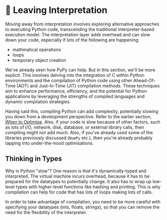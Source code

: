# 🏃 Leaving Interpretation

Moving away from interpretation involves exploring alternative approaches to executing Python code, transcending the traditional interpreter-based execution model. The interpretation layer adds overhead and can slow down your code, especially if lots of the following are happening: 
- mathmatical operations
- loops
- temporary object creation

We've already seen how PyPy can help. But in this section, we'll be more explicit. This involves delving into the integration of C within Python environments and the compilation of Python code using other Ahead-Of-Time (AOT) and Just-In-Time (JIT) compilation methods. These techniques aim to enhance performance, efficiency, and the potential for Python applications by leveraging the strengths of compiled languages and dynamic compilation strategies.

Having said this, compiling Python can add complexity, potentially slowing you down from a development perspective. Refer to the earlier section, [When to Optimise](./when_to_optimise.md). Also, if your code is slow because of other factors, such as lots of I/O, network, disk, database, or external library calls, then compiling might not add much. Also, if you've already used some of the libraries previously discussed (`NumPy` etc.), then you're already probably tapping into under-the-hood optimisations. 

## Thinking in Types

Why is Python "slow"? One reason is that it's dynamically-typed and interpreted. The virtual machine incurs overhead, because it has to be prepared for the datatypes to potentially change. It also has to wrap up low-level types with higher-level functions like hashing and printing. This is why compilation can help for code that has lots of loops making lots of calls. 

In order to take advantage of compilation, you need to be more careful with specifying your datatypes (ints, floats, strings), so that you can remove the need for the flexibility of the interpreter. 